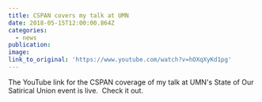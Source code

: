 ```yaml
---
title: CSPAN covers my talk at UMN
date: 2018-05-15T12:00:00.864Z
categories: 
  - news
publication:
image:
link_to_original: 'https://www.youtube.com/watch?v=hOXqXyKd1pg'
---
```


The YouTube link for the CSPAN coverage of my talk at UMN's State of Our Satirical Union event is live.  Check it out.